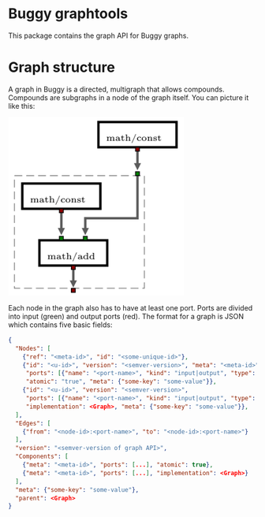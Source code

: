 # Buggy graphtools

This package contains the graph API for Buggy graphs.

# Graph structure

A graph in Buggy is a directed, multigraph that allows compounds. Compounds are
subgraphs in a node of the graph itself. You can picture it like this:

![A compound node that contains another graph.](doc/compound.png)

Each node in the graph also has to have at least one port. Ports
are divided into input (green) and output ports (red). The format
for a graph is JSON which contains five basic fields:

```json
{
  "Nodes": [
    {"ref": "<meta-id>", "id": "<some-unique-id>"},
    {"id": "<u-id>", "version": "<semver-version>", "meta": "<meta-id>",
     "ports": [{"name": "<port-name>", "kind": "input|output", "type": "number"}],
     "atomic": "true", "meta": {"some-key": "some-value"}},
    {"id": "<u-id>", "version": "<semver-version>",
     "ports": [{"name": "<port-name>", "kind": "input|output", "type": "number"}],
     "implementation": <Graph>, "meta": {"some-key": "some-value"}},
  ],
  "Edges": [
    {"from": "<node-id>:<port-name>", "to": "<node-id>:<port-name>"}
  ],
  "version": "<semver-version of graph API>",
  "Components": [
    {"meta": "<meta-id>", "ports": [...], "atomic": true},
    {"meta": "<meta-id>", "ports": [...], "implementation": <Graph>}
  ],
  "meta": {"some-key": "some-value"},
  "parent": <Graph>
}
```
